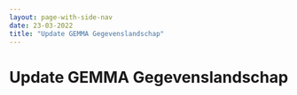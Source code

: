```yaml
---
layout: page-with-side-nav
date: 23-03-2022
title: "Update GEMMA Gegevenslandschap"
---
```

# Update GEMMA Gegevenslandschap
